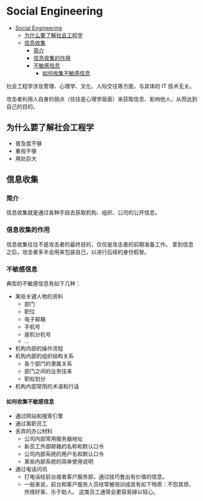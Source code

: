 # Social Engineering

- [Social Engineering](#social-engineering)
  - [为什么要了解社会工程学](#为什么要了解社会工程学)
  - [信息收集](#信息收集)
    - [简介](#简介)
    - [信息收集的作用](#信息收集的作用)
    - [不敏感信息](#不敏感信息)
      - [如何收集不敏感信息](#如何收集不敏感信息)

社会工程学涉及管理、心理学、文化、人际交往等方面，与具体的 IT 技术无关。

攻击者利用人自身的弱点（往往是心理学层面）来获取信息、影响他人，从而达到自己的目的。

## 为什么要了解社会工程学

- 普及度不够
- 重视不够
- 用处巨大

## 信息收集

### 简介

信息收集就是通过各种手段去获取机构、组织、公司的公开信息。

### 信息收集的作用

信息收集往往不是攻击者的最终目的，仅仅是攻击者的前期准备工作。
拿到信息之后，攻击者多半会用来包装自己，以进行后续的身份假冒。

### 不敏感信息

典型的不敏感信息有如下几种：

- 某些关键人物的资料
  - 部门
  - 职位
  - 电子邮箱
  - 手机号
  - 座机分机号
  - ...
- 机构内部的操作流程
- 机构内部的组织结构关系
  - 各个部门的隶属关系
  - 部门之间的业务往来
  - 职权划分
- 机构内部常用的术语和行话

#### 如何收集不敏感信息

- 通过网站和搜索引擎
- 通过离职员工
- 丢弃的办公材料
  - 公司内部常用服务器地址
  - 新员工外部邮箱的名称和默认口令
  - 公司内部系统的用户名和默认口令
  - 某些内部系统的简单使用说明
- 通过电话问讯
  - 打电话给前台或者客户服务部，通过技巧套出有价值的信息。
  - 一般来说，前台和客户服务人员经常被培训成具有如下特质：不怨其烦、热情好客、乐于助人。
    这类员工通常会更容易掉以轻心。
